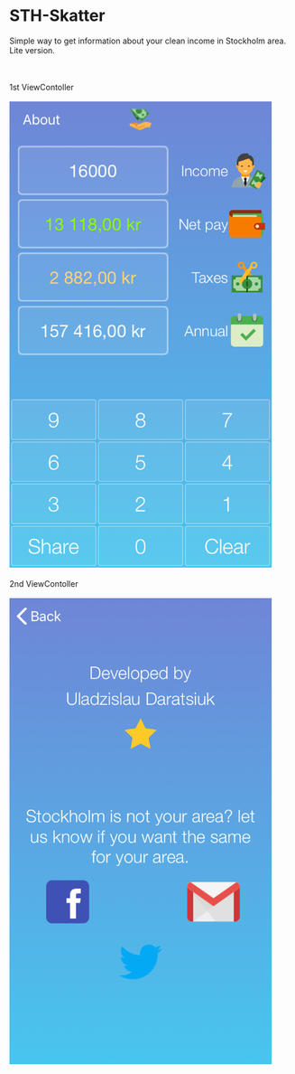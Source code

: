 # STH-Skatter
Simple way to get information about your clean income in Stockholm area. Lite version.


<br></br>
1st ViewContoller
<br></br>
![Screenshot](screen1.png)
<br></br>
2nd ViewContoller
<br></br>
![Screenshot](screen2.png)
